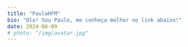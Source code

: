 ```yaml
---
title: "PauloHFM"
bio: "Ola! Sou Paulo, me conheça melhor no link abaixo!"
date: 2024-06-09
# photo: "/img/avatar.jpg"
---
```


<script>
window.location.href = "/about";
</script>